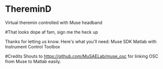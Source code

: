# ThereminD
Virtual theremin controlled with Muse headband

#That looks dope af fam, sign me the heck up

Thanks for letting us know. Here's what you'll need:
Muse SDK
Matlab with Instrument Control Toolbox

#Credits
Shouts to https://github.com/MuSAELab/muse_osc for linking OSC from Muse to Matlab easily.
